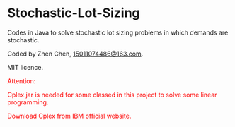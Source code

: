 # Stochastic-Lot-Sizing
Codes in Java to solve stochastic lot sizing problems in which demands are stochastic.

Coded by Zhen Chen, 15011074486@163.com.

MIT licence.

<font color = red>
Attention:
  
Cplex.jar is needed for some classed in this project to solve some linear programming. 

Download Cplex from IBM official website.
</font>
